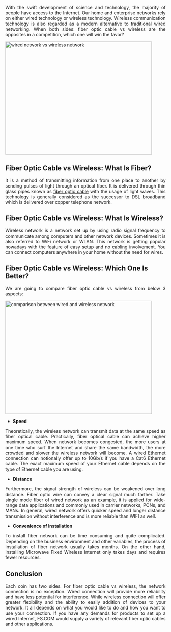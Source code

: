 <p style="text-align: justify;">With the swift development of science and technology, the majority of people have access to the Internet. Our home and enterprise networks rely on either wired technology or wireless technology. Wireless communication technology is also regarded as a modern alternative to traditional wired networking. When both sides: fiber optic cable vs wireless are the opposites in a competition, which one will win the favor?</p>
<a href="http://www.fiber-optic-solutions.com/wp-content/uploads/2018/05/wired-network-vs-wireless-network.jpg"><img class="aligncenter size-full wp-image-3596" src="http://www.fiber-optic-solutions.com/wp-content/uploads/2018/05/wired-network-vs-wireless-network.jpg" alt="wired network vs wireless network" width="460" height="354" /></a>
<h2>Fiber Optic Cable vs Wireless: What Is Fiber?</h2>
<p style="text-align: justify;">It is a method of transmitting information from one place to another by sending pulses of light through an optical fiber. It is delivered through thin glass pipes known as <a href="https://www.fs.com/c/fiber-optic-cables-209" target="new">fiber optic cable</a> with the usage of light waves. This technology is generally considered as the successor to DSL broadband which is delivered over copper telephone network.</p>

<h2>Fiber Optic Cable vs Wireless: What Is Wireless?</h2>
<p style="text-align: justify;">Wireless network is a network set up by using radio signal frequency to communicate among computers and other network devices. Sometimes it is also referred to WiFi network or WLAN. This network is getting popular nowadays with the feature of easy setup and no cabling involvement. You can connect computers anywhere in your home without the need for wires.</p>

<h2>Fiber Optic Cable vs Wireless: Which One Is Better?</h2>
<p style="text-align: justify;">We are going to compare fiber optic cable vs wireless from below 3 aspects:</p>
<a href="http://www.fiber-optic-solutions.com/wp-content/uploads/2018/05/comparison-between-wired-and-wireless-network.png"><img class="aligncenter size-full wp-image-3597" src="http://www.fiber-optic-solutions.com/wp-content/uploads/2018/05/comparison-between-wired-and-wireless-network.png" alt="comparison between wired and wireless network" width="460" height="354" /></a>
<div>
<ul>
 	<li><strong>Speed</strong></li>
</ul>
</div>
<p style="text-align: justify;">Theoretically, the wireless network can transmit data at the same speed as fiber optical cable. Practically, fiber optical cable can achieve higher maximum speed. When network becomes congested, the more users at one time who surf the Internet and share the same bandwidth, the more crowded and slower the wireless network will become. A wired Ethernet connection can notionally offer up to 10Gb/s if you have a Cat6 Ethernet cable. The exact maximum speed of your Ethernet cable depends on the type of Ethernet cable you are using.</p>

<div>
<ul>
 	<li><strong>Distance</strong></li>
</ul>
</div>
<p style="text-align: justify;">Furthermore, the signal strength of wireless can be weakened over long distance. Fiber optic wire can convey a clear signal much farther. Take single mode fiber of wired network as an example, it is applied for wide-range data applications and commonly used in carrier networks, PONs, and MANs. In general, wired network offers quicker speed and longer distance transmission without interference and is more reliable than WIFI as well.</p>

<div>
<ul>
 	<li><strong>Convenience of Installation</strong></li>
</ul>
</div>
<p style="text-align: justify;">To install fiber network can be time consuming and quite complicated. Depending on the business environment and other variables, the process of installation of fiber network usually takes months. On the other hand, installing Microwave Fixed Wireless Internet only takes days and requires fewer resources.</p>

<h2>Conclusion</h2>
<p style="text-align: justify;">Each coin has two sides. For fiber optic cable vs wireless, the network connection is no exception. Wired connection will provide more reliability and have less potential for interference. While wireless connection will offer greater flexibility and the ability to easily addition of devices to your network. It all depends on what you would like to do and how you want to use your connection. If you have any demands for products to set up a wired Internet, FS.COM would supply a variety of relevant fiber optic cables and other applications.</p>
